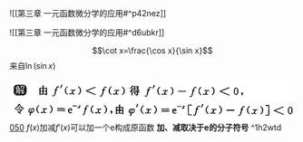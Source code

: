 ![[第三章 一元函数微分学的应用#^p42nez]]

![[第三章 一元函数微分学的应用#^d6ubkr]]

$$\cot x=\frac{\cos x}{\sin x}$$
来自$\ln(\sin x)$

![](Attachment/20220827173601.png)
	[050](bookxnotepro://opennote/?nb={512382f5-a3a5-4617-b335-e716d4b5f10c}&book=b58fa85d19ce1d4b81c4b85dda1d104f&page=49&x=187&y=233&id=128&uuid=7a34bf5cf3fb372679b172f6b51beb3c)
	$f(x)$加减$f'(x)$可以加一个e构成原函数
	**加、减取决于e的分子符号**
	^1h2wtd